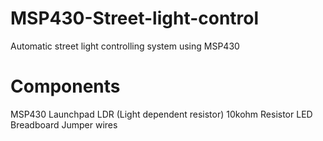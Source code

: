 # MSP430-Street-light-control
Automatic street light controlling system using MSP430
# Components
MSP430 Launchpad
LDR (Light dependent resistor)
10kohm Resistor
LED
Breadboard
Jumper wires
